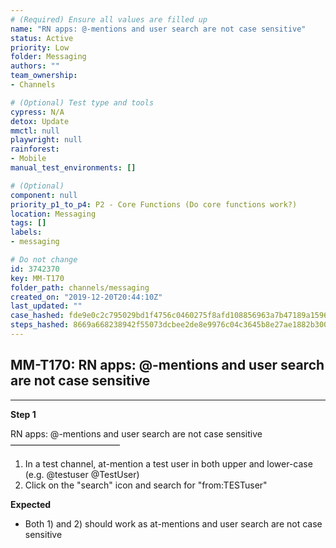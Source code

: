 ```yaml
---
# (Required) Ensure all values are filled up
name: "RN apps: @-mentions and user search are not case sensitive"
status: Active
priority: Low
folder: Messaging
authors: ""
team_ownership: 
- Channels

# (Optional) Test type and tools
cypress: N/A
detox: Update
mmctl: null
playwright: null
rainforest: 
- Mobile
manual_test_environments: []

# (Optional)
component: null
priority_p1_to_p4: P2 - Core Functions (Do core functions work?)
location: Messaging
tags: []
labels: 
- messaging

# Do not change
id: 3742370
key: MM-T170
folder_path: channels/messaging
created_on: "2019-12-20T20:44:10Z"
last_updated: ""
case_hashed: fde9e0c2c795029bd1f4756c0460275f8afd108856963a7b47189a1596be79dd240825c8960f6bfc35adb851109922ac
steps_hashed: 8669a668238942f55073dcbee2de8e9976c04c3645b8e27ae1882b300fc8627391682272698e6ada39c61caf778c6d7c
---
```


## MM-T170: RN apps: @-mentions and user search are not case sensitive

---

**Step 1**

RN apps: @-mentions and user search are not case sensitive\
–––––––––––––––––––––––––

1. In a test channel, at-mention a test user in both upper and lower-case (e.g. @testuser @TestUser)
2. Click on the "search" icon and search for "from:TESTuser"

**Expected**

- Both 1) and 2) should work as at-mentions and user search are not case sensitive
